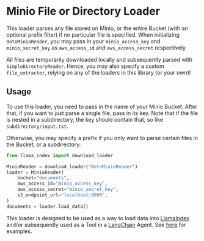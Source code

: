# Minio File or Directory Loader

This loader parses any file stored on Minio, or the entire Bucket (with an optional prefix filter) if no particular file is specified. When initializing `BotoMinioReader`, you may pass in your `minio_access_key` and `minio_secret_key` as `aws_access_id` and `aws_access_secret` respectively.

All files are temporarily downloaded locally and subsequently parsed with `SimpleDirectoryReader`. Hence, you may also specify a custom `file_extractor`, relying on any of the loaders in this library (or your own)!

## Usage

To use this loader, you need to pass in the name of your Minio Bucket. After that, if you want to just parse a single file, pass in its key. Note that if the file is nested in a subdirectory, the key should contain that, so like `subdirectory/input.txt`.

Otherwise, you may specify a prefix if you only want to parse certain files in the Bucket, or a subdirectory.

```python
from llama_index import download_loader

MinioReader = download_loader("BotoMinioReader")
loader = MinioReader(
    bucket="documents",
    aws_access_id="minio_access_key",
    aws_access_secret="minio_secret_key",
    s3_endpoint_url="localhost:9000",
)
documents = loader.load_data()
```

This loader is designed to be used as a way to load data into [LlamaIndex](https://github.com/jerryjliu/gpt_index/tree/main/gpt_index) and/or subsequently used as a Tool in a [LangChain](https://github.com/hwchase17/langchain) Agent. See [here](https://github.com/emptycrown/llama-hub/tree/main) for examples.
